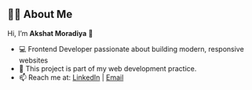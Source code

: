 ## 👨‍💻 About Me  

Hi, I’m **Akshat Moradiya** 👋  
- 💻 Frontend Developer passionate about building modern, responsive websites  
- 🚀 This project is part of my web development practice.  
- 📫 Reach me at: [LinkedIn](www.linkedin.com/in/akshat-moradiya-b5606225b) | [Email](moradiyaakshat67@gmail.com)  

